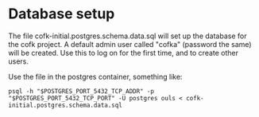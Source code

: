 Database setup
==============

The file cofk-initial.postgres.schema.data.sql will set up the database for the cofk project. A default admin user called "cofka" (password the same) will be created. Use this to log on for the first time, and to create other users.

Use the file in the postgres container, something like:

    psql -h "$POSTGRES_PORT_5432_TCP_ADDR" -p "$POSTGRES_PORT_5432_TCP_PORT" -U postgres ouls < cofk-initial.postgres.schema.data.sql